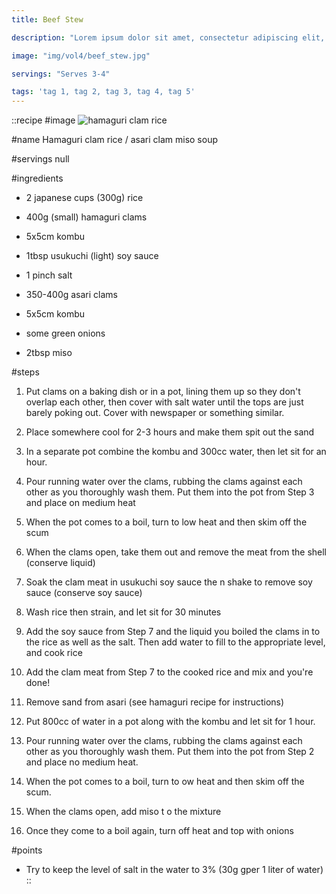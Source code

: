 ```yaml
---
title: Beef Stew

description: "Lorem ipsum dolor sit amet, consectetur adipiscing elit, sed do eiusmod tempor incididunt ut labore et dolore magna aliqua. Tincidunt eget nullam non nisi est sit amet facilisis."

image: "img/vol4/beef_stew.jpg"

servings: "Serves 3-4"

tags: 'tag 1, tag 2, tag 3, tag 4, tag 5'
---
```


::recipe
#image
![hamaguri clam rice](/img/vol8/hamaguri_clam_rice.jpg)

#name
Hamaguri clam rice / asari clam miso soup

#servings
null

#ingredients
- 2 japanese cups (300g) rice
- 400g (small) hamaguri clams
- 5x5cm kombu
- 1tbsp usukuchi (light) soy sauce
- 1 pinch salt

- 350-400g asari clams
- 5x5cm kombu
- some green onions
- 2tbsp miso

#steps
1. Put clams on a baking dish or in a pot, lining them up so they don't overlap each other, then cover with salt water until the tops are just barely poking out. Cover with newspaper or something similar.

2. Place somewhere cool for 2-3 hours and make them spit out the sand

3. In a separate pot combine the kombu and 300cc water, then let sit for an hour.

4. Pour running water over the clams, rubbing the clams against each other as you thoroughly wash them. Put them into the pot from Step 3 and place on medium heat

5. When the pot comes to a boil, turn to low heat and then skim off the scum

6. When the clams open, take them out and remove the meat from the shell (conserve liquid)

7. Soak the clam meat in usukuchi soy sauce the   n shake to remove soy sauce (conserve soy sauce)

8. Wash rice then strain, and let sit for 30 minutes

9. Add the soy sauce from Step 7 and the liquid you boiled the clams in to the rice as well as the salt. Then add water to fill to the appropriate level, and cook rice

10. Add the clam meat from Step 7 to the cooked rice and mix and you're done!

11. Remove sand from asari (see hamaguri recipe for instructions)

12. Put 800cc of water in a pot along with the kombu and let sit for 1 hour.

13. Pour running water over the clams, rubbing the clams against each other as you thoroughly wash them. Put them into the pot from Step 2 and place no medium heat.

14. When the pot comes to a boil, turn to ow heat and then skim off the scum.

15. When the clams open, add miso t o the mixture

16. Once they come to a boil again, turn off heat and top with onions

#points
- Try to keep the level of salt in the water to 3% (30g gper 1 liter of water)
::